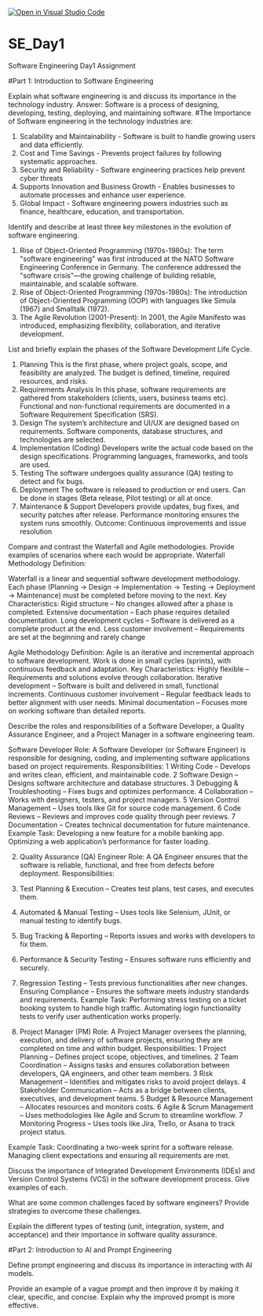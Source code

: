 [![Open in Visual Studio Code](https://classroom.github.com/assets/open-in-vscode-2e0aaae1b6195c2367325f4f02e2d04e9abb55f0b24a779b69b11b9e10269abc.svg)](https://classroom.github.com/online_ide?assignment_repo_id=18329820&assignment_repo_type=AssignmentRepo)
# SE_Day1
Software Engineering Day1 Assignment

#Part 1: Introduction to Software Engineering

Explain what software engineering is and discuss its importance in the technology industry.
Answer:
Software is a process of designing, developing, testing, deploying, and maintaining software.
#The Importance of Software engineering in the technology industries are:
1. Scalability and Maintainability - Software is built to handle growing users and data efficiently.
2. Cost and Time Savings - Prevents project failures by following systematic approaches.
3. Security and Reliability - Software engineering practices help prevent cyber threats
4. Supports Innovation and Business Growth - Enables businesses to automate processes and enhance user experience.
5. Global Impact - Software engineering powers industries such as finance, healthcare, education, and transportation.


Identify and describe at least three key milestones in the evolution of software engineering.
1. Rise of Object-Oriented Programming (1970s-1980s):
The term "software engineering" was first introduced at the NATO Software Engineering Conference in Germany.
The conference addressed the "software crisis"—the growing challenge of building reliable, maintainable, and scalable software.
2.  Rise of Object-Oriented Programming (1970s-1980s): 
The introduction of Object-Oriented Programming (OOP) with languages like Simula (1967) and Smalltalk (1972).
3. The Agile Revolution (2001-Present):
   In 2001, the Agile Manifesto was introduced, emphasizing flexibility, collaboration, and iterative development.


List and briefly explain the phases of the Software Development Life Cycle.
1. Planning
This is the first phase, where project goals, scope, and feasibility are analyzed.
The budget is defined, timeline, required resources, and risks.
2. Requirements Analysis
In this phase, software requirements are gathered from stakeholders (clients, users, business teams etc).
Functional and non-functional requirements are documented in a Software Requirement Specification (SRS).
3. Design
The system’s architecture and UI/UX are designed based on requirements.
Software components, database structures, and technologies are selected.
4. Implementation (Coding)
Developers write the actual code based on the design specifications.
Programming languages, frameworks, and tools are used.
5. Testing
The software undergoes quality assurance (QA) testing to detect and fix bugs.
6. Deployment
The software is released to production or end users.
Can be done in stages (Beta release, Pilot testing) or all at once.
7. Maintenance & Support
Developers provide updates, bug fixes, and security patches after release.
Performance monitoring ensures the system runs smoothly.
Outcome: Continuous improvements and issue resolution

Compare and contrast the Waterfall and Agile methodologies. Provide examples of scenarios where each would be appropriate.
Waterfall Methodology
Definition:

Waterfall is a linear and sequential software development methodology.
Each phase (Planning → Design → Implementation → Testing → Deployment → Maintenance) must be completed before moving to the next.
Key Characteristics:
Rigid structure – No changes allowed after a phase is completed.
Extensive documentation – Each phase requires detailed documentation.
Long development cycles – Software is delivered as a complete product at the end.
Less customer involvement – Requirements are set at the beginning and rarely change

Agile Methodology
Definition:
Agile is an iterative and incremental approach to software development.
Work is done in small cycles (sprints), with continuous feedback and adaptation.
Key Characteristics:
Highly flexible – Requirements and solutions evolve through collaboration.
Iterative development – Software is built and delivered in small, functional increments.
Continuous customer involvement – Regular feedback leads to better alignment with user needs.
Minimal documentation – Focuses more on working software than detailed reports.

Describe the roles and responsibilities of a Software Developer, a Quality Assurance Engineer, and a Project Manager in a software engineering team.

 Software Developer
Role:
A Software Developer (or Software Engineer) is responsible for designing, coding, and implementing software applications based on project requirements.
Responsibilities:
1 Writing Code – Develops and writes clean, efficient, and maintainable code.
2 Software Design – Designs software architecture and database structures.
3 Debugging & Troubleshooting – Fixes bugs and optimizes performance.
4 Collaboration – Works with designers, testers, and project managers.
5 Version Control Management – Uses tools like Git for source code management.
6 Code Reviews – Reviews and improves code quality through peer reviews.
7 Documentation – Creates technical documentation for future maintenance.
Example Task:
Developing a new feature for a mobile banking app.
Optimizing a web application’s performance for faster loading.

2. Quality Assurance (QA) Engineer
Role:
A QA Engineer ensures that the software is reliable, functional, and free from defects before deployment.
Responsibilities:
1. Test Planning & Execution – Creates test plans, test cases, and executes them.
2. Automated & Manual Testing – Uses tools like Selenium, JUnit, or manual testing to identify bugs.
3. Bug Tracking & Reporting – Reports issues and works with developers to fix them.
4. Performance & Security Testing – Ensures software runs efficiently and securely.
5. Regression Testing – Tests previous functionalities after new changes.
 Ensuring Compliance – Ensures the software meets industry standards and requirements.
Example Task:
Performing stress testing on a ticket booking system to handle high traffic.
Automating login functionality tests to verify user authentication works properly.

3. Project Manager (PM)
Role:
A Project Manager oversees the planning, execution, and delivery of software projects, ensuring they are completed on time and within budget.
Responsibilities:
1 Project Planning – Defines project scope, objectives, and timelines.
2 Team Coordination – Assigns tasks and ensures collaboration between developers, QA engineers, and other team members.
3 Risk Management – Identifies and mitigates risks to avoid project delays.
4 Stakeholder Communication – Acts as a bridge between clients, executives, and development teams.
5 Budget & Resource Management – Allocates resources and monitors costs.
6 Agile & Scrum Management – Uses methodologies like Agile and Scrum to streamline workflow.
7 Monitoring Progress – Uses tools like Jira, Trello, or Asana to track project status.

Example Task:
Coordinating a two-week sprint for a software release.
Managing client expectations and ensuring all requirements are met.


Discuss the importance of Integrated Development Environments (IDEs) and Version Control Systems (VCS) in the software development process. Give examples of each.


What are some common challenges faced by software engineers? Provide strategies to overcome these challenges.


Explain the different types of testing (unit, integration, system, and acceptance) and their importance in software quality assurance.


#Part 2: Introduction to AI and Prompt Engineering


Define prompt engineering and discuss its importance in interacting with AI models.


Provide an example of a vague prompt and then improve it by making it clear, specific, and concise. Explain why the improved prompt is more effective.
